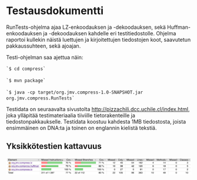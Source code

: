# Testausdokumentti

RunTests-ohjelma ajaa LZ-enkoodauksen ja -dekoodauksen, sekä
Huffman-enkoodauksen ja -dekoodauksen kahdelle eri testitiedostolle.
Ohjelma raportoi kullekin näistä luettujen ja kirjoitettujen
tiedostojen koot, saavutetun pakkaussuhteen, sekä ajoajan.

Testi-ohjelman saa ajettua näin:

    `$ cd compress`

    `$ mvn package`

    `$ java -cp target/org.jmv.compress-1.0-SNAPSHOT.jar org.jmv.compress.RunTests`

Testidata on seuraavalta sivustolta
<http://pizzachili.dcc.uchile.cl/index.html>, joka ylläpitää
testimateriaalia tiiviille tietorakenteille ja tiedostonpakkaukselle.
Testidata koostuu kahdesta 1MB tiedostosta, joista ensimmäinen on
DNA:ta ja toinen on englannin kielistä tekstiä.

## Yksikkötestien kattavuus

![Kattavuusraportti](./kattavuus.png)
